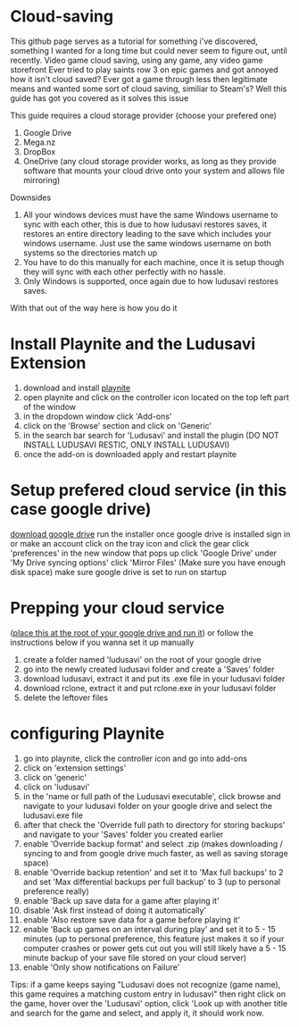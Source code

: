 # Cloud-saving

This github page serves as a tutorial for something i've discovered, something I wanted for a long time but could never seem to figure out, until recently.
Video game cloud saving, using any game, any video game storefront
Ever tried to play saints row 3 on epic games and got annoyed how it isn't cloud saved? 
Ever got a game through less then legitimate means and wanted some sort of cloud saving, similiar to Steam's?
Well this guide has got you covered as it solves this issue

This guide requires a cloud storage provider (choose your prefered one)
1. Google Drive
2. Mega.nz
3. DropBox
4. OneDrive
(any cloud storage provider works, as long as they provide software that mounts your cloud drive onto your system and allows file mirroring)

Downsides
1. All your windows devices must have the same Windows username to sync with each other, this is due to how ludusavi restores saves, it restores an entire directory leading to the save which includes your windows username. Just use the same windows username on both systems so the directories match up
2. You have to do this manually for each machine, once it is setup though they will sync with each other perfectly with no hassle.
3. Only Windows is supported, once again due to how ludusavi restores saves.

With that out of the way here is how you do it

# Install Playnite and the Ludusavi Extension
1. download and install [playnite](https://playnite.link/)
2. open playnite and click on the controller icon located on the top left part of the window
3. in the dropdown window click 'Add-ons'
4. click on the 'Browse' section and click on 'Generic'
5. in the search bar search for 'Ludusavi' and install the plugin (DO NOT INSTALL LUDUSAVI RESTIC, ONLY INSTALL LUDUSAVI)
6. once the add-on is downloaded apply and restart playnite

# Setup prefered cloud service (in this case google drive)
[download google drive](https://www.google.com/drive/download/)
run the installer
once google drive is installed sign in or make an account
click on the tray icon and click the gear
click 'preferences'
in the new window that pops up click 'Google Drive'
under 'My Drive syncing options' click 'Mirror Files' (Make sure you have enough disk space)
make sure google drive is set to run on startup

# Prepping your cloud service 
([place this at the root of your google drive and run it](https://github.com/Smealm/Cloud-saving/blob/main/LudusaviQuickSetup.bat))
or follow the instructions below if you wanna set it up manually
1. create a folder named 'ludusavi' on the root of your google drive
2. go into the newly created ludusavi folder and create a 'Saves' folder
3. download ludusavi, extract it and put its .exe file in your ludusavi folder
4. download rclone, extract it and put rclone.exe in your ludusavi folder
5. delete the leftover files

# configuring Playnite
1. go into playnite, click the controller icon and go into add-ons
2. click on 'extension settings'
3. click on 'generic'
4. click on 'ludusavi'
5. in the 'name or full path of the Ludusavi executable', click browse and navigate to your ludusavi folder on your google drive and select the ludusavi.exe file
6. after that check the 'Override full path to directory for storing backups' and navigate to your 'Saves' folder you created earlier
7. enable 'Override backup format' and select .zip (makes downloading / syncing to and from google drive much faster, as well as saving storage space)
8. enable 'Override backup retention' and set it to 'Max full backups' to 2 and set 'Max differential backups per full backup' to 3 (up to personal preference really)
9. enable 'Back up save data for a game after playing it' 
10. disable 'Ask first instead of doing it automatically'
11. enable 'Also restore save data for a game before playing it'
12. enable 'Back up games on an interval during play' and set it to 5 - 15 minutes (up to personal preference, this feature just makes it so if your computer crashes or power gets cut out you will still likely have a 5 - 15 minute backup of your save file stored on your cloud server)
13. enable 'Only show notifications on Failure'

Tips: if a game keeps saying "Ludusavi does not recognize (game name), this game requires a matching custom entry in ludusavi" then right click on the game, hover over the 'Ludusavi' option, click 'Look up with another title and search for the game and select, and apply it, it should work now.
